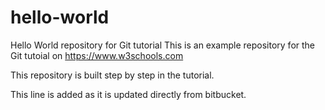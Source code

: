 # hello-world
Hello World repository for Git tutorial
This is an example repository for the Git tutoial on https://www.w3schools.com

This repository is built step by step in the tutorial.

This line is added as it is updated directly from bitbucket.